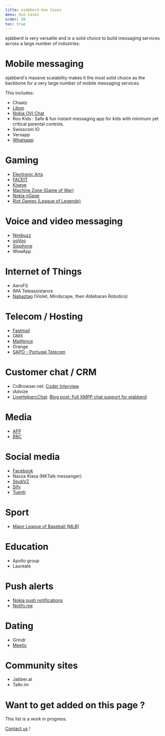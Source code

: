 ```yaml
---
title: ejabberd Use Cases
menu: Use Cases
order: 50
toc: true
---
```


ejabberd is very versatile and is a solid choice to build messaging
services across a large number of industries:

# Mobile messaging

ejabberd's massive scalability makes it the most solid choice as the
backbone for a very large number of mobile messaging services.

This includes:

* Chaatz
* [Libon](https://www.process-one.net/en/customers/case/libon/)
* [Nokia OVI Chat](https://en.wikipedia.org/wiki/Ovi_(Nokia))
* Roo Kids : Safe & fun instant messaging app for kids with minimum yet critical parental controls.
* Swisscom IO
* Versapp
* [Whatsapp](http://highscalability.com/blog/2014/2/26/the-whatsapp-architecture-facebook-bought-for-19-billion.html)

# Gaming

* [Electronic Arts](https://www.ea.com/)
* [FACEIT](https://www.faceit.com/)
* [Kixeye](https://www.kixeye.com/)
* [Machine Zone (Game of War)](https://www.machinezone.com)
* [Nokia nGage](https://en.wikipedia.org/wiki/N-Gage_(service))
* [Riot Games (League of Legends)](http://highscalability.com/blog/2014/10/13/how-league-of-legends-scaled-chat-to-70-million-players-it-t.html)

# Voice and video messaging

* [Nimbuzz](https://en.wikipedia.org/wiki/Nimbuzz)
* [ooVoo](https://www.oovoo.com/)
* [Sipphone](https://www.process-one.net/resources/case_studies/ProcessOne_SIP_Phone_Case_Study_v3.pdf)
* WowApp

# Internet of Things

* AeroFS
* IMA Teleassistance
* [Nabaztag](https://en.wikipedia.org/wiki/Nabaztag) (Violet, Mindscape, then Aldebaran Robotics)

# Telecom / Hosting

* [Fastmail](https://blog.fastmail.com/2011/08/24/new-xmppjabber-server/)
* GMX
* [Mailfence](https://blog.mailfence.com/mailfence-groups/)
* Orange
* [SAPO - Portugal Telecom](https://www.process-one.net/resources/case_studies/ProcessOne_SAPO_Case_Study_v7.pdf)

# Customer chat / CRM

* CoBrowser.net: [Coder Interview](https://www.process-one.net/blog/code-as-craft-interview-cobrowser-net/).
* iAdvize
* [LiveHelpercChat](https://livehelperchat.com): [Blog post: Full XMPP chat support for ejabberd](https://livehelperchat.com/full-xmpp-chat-support-for-ejabberd-423a.html)

# Media

* [AFP](https://www.afp.com/en/)
* [BBC](https://www.process-one.net/resources/case_studies/ProcessOne_BBC_Case_Study_v2.pdf)

# Social media

* [Facebook](https://www.quora.com/Why-was-Erlang-chosen-for-use-in-Facebook-chat)
* Nasza Klasa (NKTalk messenger)
* [StudiVZ](https://en.wikipedia.org/wiki/StudiVZ)
* [Sify](http://highscalability.com/blog/2010/5/10/sifycom-architecture-a-portal-at-3900-requests-per-second.html)
* [Tuenti](https://en.wikipedia.org/wiki/Tuenti)

# Sport

* [Major League of Baseball (MLB)](https://www.process-one.net/resources/case_studies/ProcessOne_ML_Baseball_Case_Study_v5.pdf)

# Education

* Apollo group
* Laureate

# Push alerts

* [Nokia push notifications](https://www.process-one.net/blog/sea_beyond_2011_talk_7_jukka_alakontiola_on_nokia_push_notifications/)
* [Notify.me](http://highscalability.com/blog/2008/10/27/notifyme-architecture-synchronicity-kills.html)

# Dating

* Grindr
* [Meetic](https://www.meetic.com/)

# Community sites

* Jabber.at
* Talkr.im

# Want to get added on this page ?

This list is a work in progress.

[Contact us](https://www.process-one.net/en/company/contact/) !
